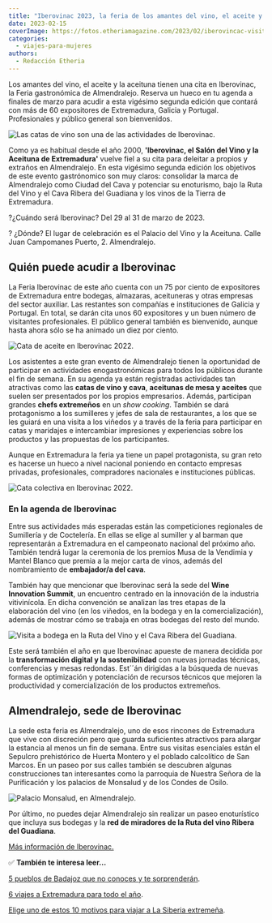 ```yaml
---
title: "Iberovinac 2023, la feria de los amantes del vino, el aceite y la aceituna"
date: 2023-02-15
coverImage: https://fotos.etheriamagazine.com/2023/02/iberovincac-visita-bodega.jpg
categories: 
  - viajes-para-mujeres
authors: 
  - Redacción Etheria
---
```


Los amantes del vino, el aceite y la aceituna tienen una cita en Iberovinac, la Feria 
gastronómica de Almendralejo. Reserva un hueco en tu agenda a finales de marzo para 
acudir a esta vigésimo segunda edición que contará con más de 60 expositores de 
Extremadura, Galicia y Portugal. Profesionales y público general son bienvenidos. 

![Las catas de vino son una de las actividades de Iberovinac.](https://fotos.etheriamagazine.com/2023/02/Iberovinac-cata-vino-850x568.jpg "Las catas de vino son una de las actividades de Iberovinac.")

Como ya es habitual desde el año 2000, **'Iberovinac, el Salón del Vino y la Aceituna de 
Extremadura'** vuelve fiel a su cita para deleitar a propios y extraños en Almendralejo. 
En esta vigésimo segunda edición los objetivos de este evento gastrónomico son muy 
claros: consolidar la marca de Almendralejo como Ciudad del Cava y potenciar su 
enoturismo, bajo la Ruta del Vino y el Cava Ribera del Guadiana y los vinos de la Tierra 
de Extremadura. 

?¿Cuándo será Iberovinac? Del 29 al 31 de marzo de 2023. 

? ¿Dónde? El lugar de celebración es el Palacio del Vino y la Aceituna. Calle Juan 
Campomanes Puerto, 2. Almendralejo. 

## Quién puede acudir a Iberovinac

La Feria Iberovinac de este año cuenta con un 75 por ciento de expositores de 
Extremadura entre bodegas, almazaras, aceituneras y otras empresas del sector auxiliar. 
Las restantes son compañías e instituciones de Galicia y Portugal. En total, se darán 
cita unos 60 expositores y un buen número de visitantes profesionales. El público 
general también es bienvenido, aunque hasta ahora sólo se ha animado un diez por ciento. 

![Cata de aceite en Iberovinac 2022.](https://fotos.etheriamagazine.com/2023/02/Iberovinac-cata-aceite-850x566.jpg "Cata de aceite en Iberovinac 2022.")

Los asistentes a este gran evento de Almendralejo tienen la oportunidad de participar en 
actividades enogastronómicas para todos los públicos durante el fin de semana. En su 
agenda ya están registradas actividades tan atractivas como las **catas de vino y 
cava**, **aceitunas de mesa y aceites** que suelen ser presentados por los propios 
empresarios. Además, participan grandes **chefs extremeños** en un _show cooking_. 
También se dará protagonismo a los sumilleres y jefes de sala de restaurantes, a los que 
se les guiará en una visita a los viñedos y a través de la feria para participar en 
catas y maridajes e intercambiar impresiones y experiencias sobre los productos y las 
propuestas de los participantes. 

Aunque en Extremadura la feria ya tiene un papel protagonista, su gran reto es hacerse 
un hueco a nivel nacional poniendo en contacto empresas privadas, profesionales, 
compradores nacionales e instituciones públicas. 

![Cata colectiva en Iberovinac 2022.](https://fotos.etheriamagazine.com/2023/02/iberovinac-2022-850x568.jpg "Cata colectiva en Iberovinac 2022.")

### En la agenda de Iberovinac

Entre sus actividades más esperadas están las competiciones regionales de Sumillería y 
de Coctelería. En ellas se elige al sumiller y al barman que representarán a Extremadura 
en el campeonato nacional del próximo año. También tendrá lugar la ceremonia de los 
premios Musa de la Vendimia y Mantel Blanco que premia a la mejor carta de vinos, además 
del nombramiento de **embajador/a del cava**. 

También hay que mencionar que Iberovinac será la sede del **Wine Innovation Summit**, un 
encuentro centrado en la innovación de la industria vitivinícola. En dicha convención se 
analizan las tres etapas de la elaboración del vino (en los viñedos, en la bodega y en 
la comercialización), además de mostrar cómo se trabaja en otras bodegas del resto del 
mundo. 

![Visita a bodega en la Ruta del Vino y el Cava Ribera del Guadiana.](https://fotos.etheriamagazine.com/2023/02/iberovincac-visita-bodega.jpg "Visita a bodega en la Ruta del Vino y el Cava Ribera del Guadiana.")

Este será también el año en que Iberovinac apueste de manera decidida por la 
**transformación digital y la sostenibilidad** con nuevas jornadas técnicas, 
conferencias y mesas redondas. Est´´án dirigidas a la búsqueda de nuevas formas de 
optimización y potenciación de recursos técnicos que mejoren la productividad y 
comercialización de los productos extremeños. 

## Almendralejo, sede de Iberovinac 

La sede esta feria es Almendralejo, uno de esos rincones de Extremadura que vive con 
discreción pero que guarda suficientes atractivos para alargar la estancia al menos un 
fin de semana. Entre sus visitas esenciales están el Sepulcro prehistórico de Huerta 
Montero y el poblado calcolítico de San Marcos. En un paseo por sus calles también se 
descubren algunas construcciones tan interesantes como la parroquia de Nuestra Señora de 
la Purificación y los palacios de Monsalud y de los Condes de Osilo. 

![Palacio Monsalud, en Almendralejo.](https://fotos.etheriamagazine.com/2023/02/almendralejo-Palacio-Monsalud-850x638.jpg "Palacio Monsalud, en Almendralejo.")

Por último, no puedes dejar Almendralejo sin realizar un paseo enoturístico que incluya 
sus bodegas y la **red de miradores de la Ruta del vino Ribera del Guadiana**. 

[Más información de Iberovinac.](http://www.iberovinac.es/) 

✅ **También te interesa leer...** 

[5 pueblos de Badajoz que no conoces y te 
sorprenderán](https://etheriamagazine.com/2022/05/03/ruta-pueblos-bonitos-badajoz/). 

[6 viajes a Extremadura para todo el 
año](https://etheriamagazine.com/2022/06/27/viajes-a-extremadura/). 

[Elige uno de estos 10 motivos para viajar a La Siberia 
extremeña](https://etheriamagazine.com/2021/09/26/10-motivos-para-viajar-a-la-siberia-extremena/).
